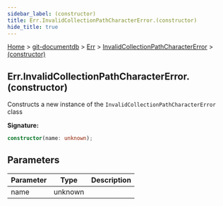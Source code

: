 ```yaml
---
sidebar_label: (constructor)
title: Err.InvalidCollectionPathCharacterError.(constructor)
hide_title: true
---
```


[Home](./index.md) &gt; [git-documentdb](./git-documentdb.md) &gt; [Err](./git-documentdb.err.md) &gt; [InvalidCollectionPathCharacterError](./git-documentdb.err.invalidcollectionpathcharactererror.md) &gt; [(constructor)](./git-documentdb.err.invalidcollectionpathcharactererror._constructor_.md)

## Err.InvalidCollectionPathCharacterError.(constructor)

Constructs a new instance of the `InvalidCollectionPathCharacterError` class

<b>Signature:</b>

```typescript
constructor(name: unknown);
```

## Parameters

|  Parameter | Type | Description |
|  --- | --- | --- |
|  name | unknown |  |

